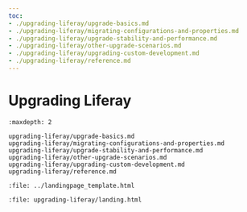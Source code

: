 ```yaml
---
toc:
- ./upgrading-liferay/upgrade-basics.md
- ./upgrading-liferay/migrating-configurations-and-properties.md
- ./upgrading-liferay/upgrade-stability-and-performance.md
- ./upgrading-liferay/other-upgrade-scenarios.md
- ./upgrading-liferay/upgrading-custom-development.md
- ./upgrading-liferay/reference.md
---
```

# Upgrading Liferay

```{toctree}
:maxdepth: 2

upgrading-liferay/upgrade-basics.md
upgrading-liferay/migrating-configurations-and-properties.md
upgrading-liferay/upgrade-stability-and-performance.md
upgrading-liferay/other-upgrade-scenarios.md
upgrading-liferay/upgrading-custom-development.md
upgrading-liferay/reference.md
```

```{raw} html
:file: ../landingpage_template.html
```

```{raw} html
:file: upgrading-liferay/landing.html
```
